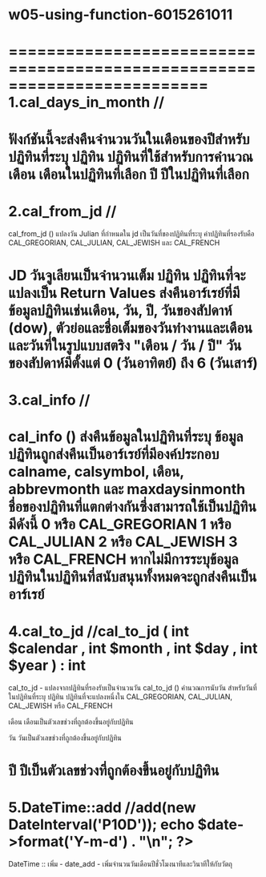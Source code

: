 # w05-using-function-6015261011
=========================================================================
1.cal_days_in_month
//<?php
$number = cal_days_in_month(CAL_GREGORIAN, 8, 2003); // 31
echo "There were {$number} days in August 2003";
?>
==========================================================================
ฟังก์ชันนี้จะส่งคืนจำนวนวันในเดือนของปีสำหรับปฏิทินที่ระบุ
ปฏิทิน
ปฏิทินที่ใช้สำหรับการคำนวณ
เดือน
เดือนในปฏิทินที่เลือก
ปี
ปีในปฏิทินที่เลือก
==========================================================================
2.cal_from_jd
//<?php
$today = unixtojd(mktime(0, 0, 0, 8, 16, 2003));
print_r(cal_from_jd($today, CAL_GREGORIAN));
?>
==========================================================================
cal_from_jd () แปลงวัน Julian ที่กำหนดใน jd เป็นวันที่ของปฏิทินที่ระบุ 
ค่าปฏิทินที่รองรับคือ CAL_GREGORIAN, CAL_JULIAN, CAL_JEWISH และ CAL_FRENCH

JD
วันจูเลียนเป็นจำนวนเต็ม
ปฏิทิน
ปฏิทินที่จะแปลงเป็น
Return Values 
ส่งคืนอาร์เรย์ที่มีข้อมูลปฏิทินเช่นเดือน, วัน, ปี, วันของสัปดาห์ (dow), 
ตัวย่อและชื่อเต็มของวันทำงานและเดือนและวันที่ในรูปแบบสตริง "เดือน / วัน / ปี" วันของสัปดาห์มีตั้งแต่ 0 (วันอาทิตย์) ถึง 6 (วันเสาร์)
==========================================================================
3.cal_info
//<?php
$info = cal_info(0);
print_r($info);
?>
==========================================================================
cal_info () ส่งคืนข้อมูลในปฏิทินที่ระบุ
ข้อมูลปฏิทินถูกส่งคืนเป็นอาร์เรย์ที่มีองค์ประกอบ calname, calsymbol, เดือน, abbrevmonth และ maxdaysinmonth
ชื่อของปฏิทินที่แตกต่างกันซึ่งสามารถใช้เป็นปฏิทินมีดังนี้
0 หรือ CAL_GREGORIAN 
1 หรือ CAL_JULIAN 
2 หรือ CAL_JEWISH 
3 หรือ CAL_FRENCH 
หากไม่มีการระบุข้อมูลปฏิทินในปฏิทินที่สนับสนุนทั้งหมดจะถูกส่งคืนเป็นอาร์เรย์
==========================================================================
4.cal_to_jd
//cal_to_jd ( int $calendar , int $month , int $day , int $year ) : int
==========================================================================
cal_to_jd - แปลงจากปฏิทินที่รองรับเป็นจำนวนวัน
cal_to_jd () คำนวณการนับวัน สำหรับวันที่ในปฏิทินที่ระบุ
ปฏิทิน
ปฏิทินที่จะแปลงหนึ่งใน CAL_GREGORIAN, CAL_JULIAN, CAL_JEWISH หรือ CAL_FRENCH

เดือน
เดือนเป็นตัวเลขช่วงที่ถูกต้องขึ้นอยู่กับปฏิทิน

วัน
วันเป็นตัวเลขช่วงที่ถูกต้องขึ้นอยู่กับปฏิทิน

ปี
ปีเป็นตัวเลขช่วงที่ถูกต้องขึ้นอยู่กับปฏิทิน
==========================================================================
5.DateTime::add
//<?php
$date = new DateTime('2000-01-01');
$date->add(new DateInterval('P10D'));
echo $date->format('Y-m-d') . "\n";
?>
==========================================================================
DateTime :: เพิ่ม - date_add - เพิ่มจำนวนวันเดือนปีชั่วโมงนาทีและวินาทีให้กับวัตถุ
